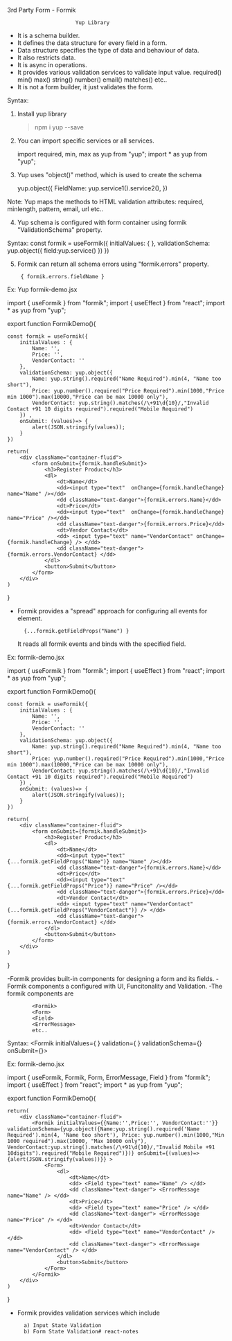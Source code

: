 3rd Party Form - Formik
   
                          Yup Library
- It is a schema builder.
- It defines the data structure for every field in a form.
- Data structure specifies the type of data and behaviour of data.
- It also restricts data.
- It is async in operations.
- It provides various validation services to validate input value.
    required()
    min()
    max()
    string()
    number()
    email()
    matches()
    etc..
- It is not a form builder, it just validates the form.

Syntax:
1. Install yup library

    >npm  i  yup  --save

2. You can import specific services or all services.

    import   required, min, max  as  yup  from  "yup";
    import   * as yup from "yup";

3. Yup uses "object()" method, which is used to create the schema

    yup.object({
        FieldName: yup.service1().service2(),
    })

Note: Yup maps the methods to HTML validation attributes:
       required, minlength, pattern, email, url etc..

4. Yup schema is configured with form container using formik "ValidationSchema" property.

Syntax:
        const formik = useFormik({
            initialValues: { },
            validationSchema: yup.object({ field:yup.service() })
        })

5. Formik can return all schema errors using "formik.errors" property.

        { formik.errors.fieldName }

Ex: Yup
formik-demo.jsx

import { useFormik } from "formik";
import { useEffect } from "react";
import * as yup from "yup";

export function FormikDemo(){


    const formik = useFormik({
        initialValues : {
            Name: '',
            Price: '',
            VendorContact: ''
        },
        validationSchema: yup.object({
            Name: yup.string().required("Name Required").min(4, "Name too short"),
            Price: yup.number().required("Price Required").min(1000,"Price min 1000").max(10000,"Price can be max 10000 only"),
            VendorContact: yup.string().matches(/\+91\d{10}/,"Invalid Contact +91 10 digits required").required("Mobile Required")
        }) ,
        onSubmit: (values)=> {
            alert(JSON.stringify(values));
        }
    })

    return(
        <div className="container-fluid">
            <form onSubmit={formik.handleSubmit}>
                <h3>Register Product</h3>
                <dl>
                    <dt>Name</dt>
                    <dd><input type="text"  onChange={formik.handleChange} name="Name" /></dd>
                    <dd className="text-danger">{formik.errors.Name}</dd>
                    <dt>Price</dt>
                    <dd><input type="text"  onChange={formik.handleChange} name="Price" /></dd>
                    <dd className="text-danger">{formik.errors.Price}</dd>
                    <dt>Vendor Contact</dt>
                    <dd> <input type="text" name="VendorContact" onChange={formik.handleChange} /> </dd>
                    <dd className="text-danger"> {formik.errors.VendorContact} </dd>
                </dl>
                <button>Submit</button>
            </form>
        </div>
    )
}

- Formik provides a "spread" approach for configuring all events for element.    

        {...formik.getFieldProps("Name") }

  It reads all formik events and binds with the specified field.

Ex:
formik-demo.jsx


import { useFormik } from "formik";
import { useEffect } from "react";
import * as yup from "yup";

export function FormikDemo(){


    const formik = useFormik({
        initialValues : {
            Name: '',
            Price: '',
            VendorContact: ''
        },
        validationSchema: yup.object({
            Name: yup.string().required("Name Required").min(4, "Name too short"),
            Price: yup.number().required("Price Required").min(1000,"Price min 1000").max(10000,"Price can be max 10000 only"),
            VendorContact: yup.string().matches(/\+91\d{10}/,"Invalid Contact +91 10 digits required").required("Mobile Required")
        }) ,
        onSubmit: (values)=> {
            alert(JSON.stringify(values));
        }
    })

    return(
        <div className="container-fluid">
            <form onSubmit={formik.handleSubmit}>
                <h3>Register Product</h3>
                <dl>
                    <dt>Name</dt>
                    <dd><input type="text" {...formik.getFieldProps("Name")} name="Name" /></dd>
                    <dd className="text-danger">{formik.errors.Name}</dd>
                    <dt>Price</dt>
                    <dd><input type="text" {...formik.getFieldProps("Price")} name="Price" /></dd>
                    <dd className="text-danger">{formik.errors.Price}</dd>
                    <dt>Vendor Contact</dt>
                    <dd> <input type="text" name="VendorContact" {...formik.getFieldProps("VendorContact")} /> </dd>
                    <dd className="text-danger"> {formik.errors.VendorContact} </dd>
                </dl>
                <button>Submit</button>
            </form>
        </div>
    )
}

-Formik provides built-in components for designing a form and its fields.
-Formik components a configured with UI, Funcitonality and Validation.
-The formik components are
   
            <Formik>
            <Form>
            <Field>
            <ErrorMessage>
            etc..

Syntax:
    <Formik  initialValues={ }   validation={ }  validationSchema={}  onSubmit={}>
        <Form>
            <Field type="text|number|email..."> </Field>
            <ErrorMessage name=""> </ErrorMessage>
        </Form>
    </Formik>

Ex:
formik-demo.jsx

import { useFormik, Formik, Form, ErrorMessage, Field } from "formik";
import { useEffect } from "react";
import * as yup from "yup";

export function FormikDemo(){

    return(
        <div className="container-fluid">
            <Formik initialValues={{Name:'',Price:'', VendorContact:''}} validationSchema={yup.object({Name:yup.string().required('Name Required').min(4, 'Name too short'), Price: yup.number().min(1000,"Min 1000 required").max(10000, "Max 10000 only"), VendorContact:yup.string().matches(/\+91\d{10}/,"Invalid Mobile +91 10digits").required("Mobile Required")})} onSubmit={(values)=>{alert(JSON.stringify(values))}} >
                <Form>
                    <dl>
                        <dt>Name</dt>
                        <dd> <Field type="text" name="Name" /> </dd>
                        <dd className="text-danger"> <ErrorMessage name="Name" /> </dd>
                        <dt>Price</dt>
                        <dd> <Field type="text" name="Price" /> </dd>
                        <dd className="text-danger"> <ErrorMessage name="Price" /> </dd>
                        <dt>Vendor Contact</dt>
                        <dd> <Field type="text" name="VendorContact" /> </dd>
                        <dd className="text-danger"> <ErrorMessage name="VendorContact" /> </dd>
                    </dl>
                    <button>Submit</button>
                </Form>
            </Formik>
        </div>
    )
}

- Formik provides validation services which include

        a) Input State Validation
        b) Form State Validation# react-notes


  
